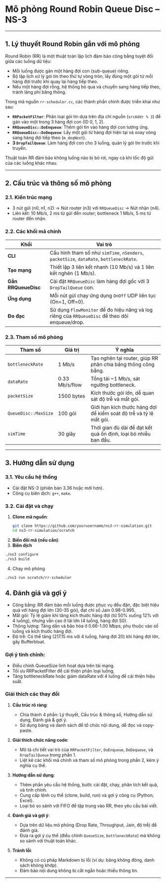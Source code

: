 # Mô phỏng Round Robin Queue Disc – NS-3

---

## 1. Lý thuyết Round Robin gắn với mô phỏng

Round Robin (RR) là một thuật toán lập lịch đảm bảo công bằng tuyệt đối giữa các luồng dữ liệu:
- Mỗi luồng được gán một hàng đợi con (sub-queue) riêng.
- Bộ lập lịch xử lý gói tin theo thứ tự vòng tròn, lấy đúng một gói từ mỗi hàng đợi trước khi quay lại hàng tiếp theo.
- Nếu một hàng đợi rỗng, hệ thống bỏ qua và chuyển sang hàng tiếp theo, tránh lãng phí băng thông.

Trong mã nguồn `rr-scheduler.cc`, các thành phần chính được triển khai như sau:
- **`RRPacketFilter`**: Phân loại gói tin dựa trên địa chỉ nguồn (`srcAddr % 3`) để gán vào một trong 3 hàng đợi con (ID 0, 1, 2).
- **`RRQueueDisc::DoEnqueue`**: Thêm gói tin vào hàng đợi con tương ứng.
- **`RRQueueDisc::DoDequeue`**: Lấy một gói từ hàng đợi hiện tại và xoay vòng sang hàng đợi tiếp theo (`m_deqNext`).
- **3 `DropTailQueue`**: Làm hàng đợi con cho 3 luồng, quản lý gói tin trước khi truyền.

Thuật toán RR đảm bảo không luồng nào bị bỏ rơi, ngay cả khi tốc độ gửi của các luồng khác nhau.

---

## 2. Cấu trúc và thông số mô phỏng

### 2.1. Kiến trúc mạng
- 3 nút gửi (n0, n1, n2) → Nút router (n3) với `RRQueueDisc` → Nút nhận (n4).
- Liên kết: 10 Mb/s, 2 ms từ gửi đến router; bottleneck 1 Mb/s, 5 ms từ router đến nhận.

### 2.2. Các khối mã chính
| Khối            | Vai trò                                      |
|-----------------|----------------------------------------------|
| **CLI**         | Cấu hình tham số như `simTime`, `nSenders`, `packetSize`, `dataRate`, `bottleneckRate`. |
| **Tạo mạng**    | Thiết lập 3 liên kết nhanh (10 Mb/s) và 1 liên kết nghẽn (1 Mb/s). |
| **Gắn RRQueueDisc** | Cài đặt `RRQueueDisc` làm hàng đợi gốc với 3 `DropTailQueue` con. |
| **Ứng dụng**    | Mỗi nút gửi chạy ứng dụng `OnOff` UDP liên tục (On=1, Off=0). |
| **Đo đạc**      | Sử dụng `FlowMonitor` để đo hiệu năng và log riêng của `RRQueueDisc` để theo dõi enqueue/drop. |

### 2.3. Tham số mô phỏng
| Tham số          | Giá trị       | Ý nghĩa                                      |
|-------------------|---------------|----------------------------------------------|
| `bottleneckRate` | 1 Mb/s        | Tạo nghẽn tại router, giúp RR phân chia băng thông công bằng. |
| `dataRate`       | 0.33 Mb/s/flow | Tổng tải ~1 Mb/s, sát ngưỡng bottleneck.     |
| `packetSize`     | 1500 bytes    | Kích thước gói lớn, dễ quan sát độ trễ và mất gói. |
| `QueueDisc::MaxSize` | 100 gói    | Giới hạn kích thước hàng đợi để kiểm soát độ trễ và tỷ lệ mất gói. |
| `simTime`        | 30 giây       | Thời gian đủ dài để đạt kết quả ổn định, loại bỏ nhiễu ban đầu. |

---

## 3. Hướng dẫn sử dụng

### 3.1. Yêu cầu hệ thống
- Cài đặt NS-3 (phiên bản 3.36 hoặc mới hơn).
- Công cụ biên dịch: `g++`, `make`.

### 3.2. Cài đặt và chạy
1. **Clone mã nguồn**:
   ```bash
   git clone https://github.com/yourusername/ns3-rr-simulation.git
   cd ns3-rr-simulation/scratch
   ```
2. **Biến đổi mã (nếu cần)**:
3. **Biên dịch**
  ```bash
./ns3 configure
./ns3 build
```
4. Chạy mô phỏng 
```bash
./ns3 run scratch/rr-scheduler
```

## 4. Đánh giá và gợi ý
- Công bằng: RR đảm bảo mỗi luồng được phục vụ đều đặn, đặc biệt hiệu quả với hàng đợi lớn (30-35 gói), đạt chỉ số Jain 0.98-0.995.
- Mất gói: Tỷ lệ giảm khi tăng kích thước hàng đợi (từ 50% xuống 12% với 4 luồng), nhưng vẫn cao ở tải lớn (4 luồng, hàng đợi 50).
- Thông lượng: Tăng dần và bão hòa ở 0.66-1.00 Mbps, phụ thuộc vào số luồng và kích thước hàng đợi.
- Độ trễ: Có thể tăng (217.15 ms với 4 luồng, hàng đợi 20) khi hàng đợi lớn, gây Bufferbloat.
### Gợi ý tinh chỉnh:
- Điều chỉnh QueueSize linh hoạt dựa trên tải mạng.
- Tối ưu RRPacketFilter để cải thiện phân loại luồng.
- Tăng bottleneckRate hoặc giảm dataRate với 4 luồng để cải thiện hiệu suất.

### Giải thích các thay đổi

1. **Cấu trúc rõ ràng**:
   - Chia thành 4 phần: Lý thuyết, Cấu trúc & thông số, Hướng dẫn sử dụng, Đánh giá & gợi ý.
   - Sử dụng bảng và danh sách để tổ chức nội dung, dễ đọc và copy-paste.

2. **Giải thích chức năng code**:
   - Mô tả chi tiết vai trò của `RRPacketFilter`, `DoEnqueue`, `DoDequeue`, và `DropTailQueue` trong phần 1.
   - Liệt kê các khối mã chính và tham số mô phỏng trong phần 2, kèm ý nghĩa cụ thể.

3. **Hướng dẫn sử dụng**:
   - Thêm phần yêu cầu hệ thống, bước cài đặt, chạy, phân tích kết quả, và tinh chỉnh.
   - Cung cấp lệnh cụ thể (clone, build, run) và gợi ý công cụ (Python, Excel).
   - Loại bỏ so sánh với FIFO để tập trung vào RR, theo yêu cầu bài viết.

4. **Đánh giá và gợi ý**:
   - Dựa trên dữ liệu mô phỏng (Drop Rate, Throughput, Jain, độ trễ) để đánh giá.
   - Đưa ra gợi ý cụ thể (điều chỉnh `QueueSize`, `bottleneckRate`) mà không so sánh với thuật toán khác.

5. **Tránh lỗi**:
   - Không có cú pháp Markdown bị lỗi (ví dụ: bảng không đóng, danh sách không khớp).
   - Đảm bảo nội dung không bị cắt ngắn hoặc thiếu thông tin.

---


